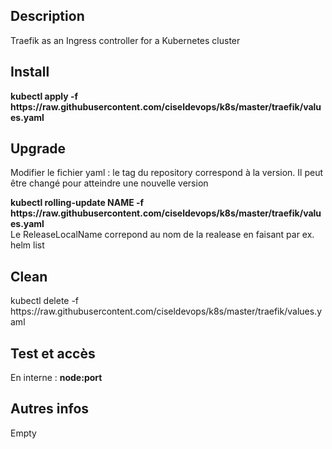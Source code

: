 <h2>Description</h2>
<p>Traefik as an Ingress controller for a Kubernetes cluster</p>
<h2>Install</h2>
<p><b>kubectl apply -f https://raw.githubusercontent.com/ciseldevops/k8s/master/traefik/values.yaml</b></p>

<h2>Upgrade</h2>
<p>Modifier le fichier yaml : le tag du repository correspond à la version. Il peut être changé pour atteindre une nouvelle version </br>
</p>
<p><b>
 kubectl rolling-update NAME -f https://raw.githubusercontent.com/ciseldevops/k8s/master/traefik/values.yaml </b> </br>
  Le ReleaseLocalName correpond au nom de la realease en faisant par ex. helm list
</p>

<h2>Clean</h2>
<p>kubectl delete -f https://raw.githubusercontent.com/ciseldevops/k8s/master/traefik/values.yaml</p>
<h2>Test et accès</h2>
<p>En interne : <b>node:port</b></p>

<h2>Autres infos</h2>
<p>Empty</p>
